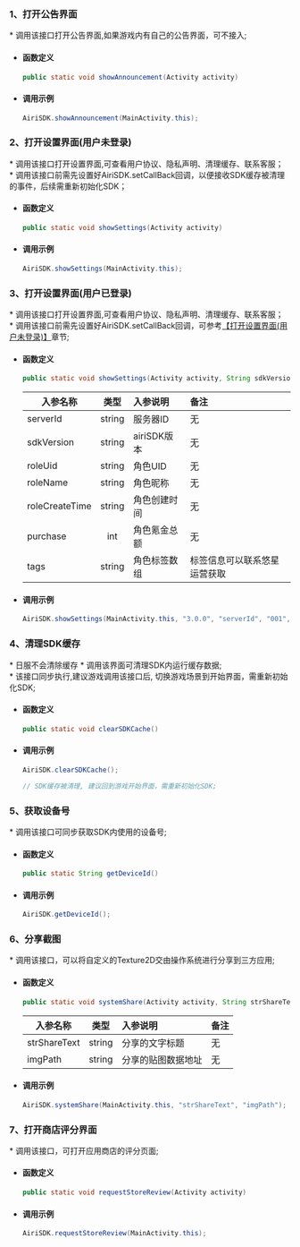 ### 1、打开公告界面
\* 调用该接口打开公告界面,如果游戏内有自己的公告界面，可不接入;

- #### 函数定义
    ``` java
    public static void showAnnouncement(Activity activity)
    ```
- #### 调用示例

    ``` java
    AiriSDK.showAnnouncement(MainActivity.this);
    ```

### 2、打开设置界面(用户未登录)
<span id = "settings"/>

\* 调用该接口打开设置界面,可查看用户协议、隐私声明、清理缓存、联系客服；<br/>
\* 调用该接口前需先设置好AiriSDK.setCallBack回调，以便接收SDK缓存被清理的事件，后续需重新初始化SDK；

- #### 函数定义
    ``` java
    public static void showSettings(Activity activity)
    ```
- #### 调用示例

    ``` java
    AiriSDK.showSettings(MainActivity.this);
    ```

### 3、打开设置界面(用户已登录)
\* 调用该接口打开设置界面,可查看用户协议、隐私声明、清理缓存、联系客服；<br/>
\* 调用该接口前需先设置好AiriSDK.setCallBack回调，可参考[【打开设置界面(用户未登录)】](#settings)章节;

- #### 函数定义
    ``` java
    public static void showSettings(Activity activity, String sdkVersion, String serverId, String roleUid, String roleName, String roleCreateTime, int purchase, String tags)
    ```

    入参名称|类型|入参说明|备注
    ---|:--:|:--|:--|
    serverId| string |服务器ID|无 |
    sdkVersion| string|airiSDK版本|无 |
    roleUid| string|角色UID|无 |
    roleName| string|角色昵称|无 |
    roleCreateTime| string|角色创建时间|无 |
    purchase| int|角色氪金总额|无 |
    tags| string|角色标签数组|标签信息可以联系悠星运营获取|

- #### 调用示例

    ``` java
    AiriSDK.showSettings(MainActivity.this, "3.0.0", "serverId", "001", "roleName", "", 0, "[tag1, tag2]");
    ```

### 4、清理SDK缓存
\* 日服不会清除缓存
\* 调用该界面可清理SDK内运行缓存数据;<br/>
\* 该接口同步执行,建议游戏调用该接口后, 切换游戏场景到开始界面，需重新初始化SDK;

- #### 函数定义
    ``` java
    public static void clearSDKCache()
    ```

- #### 调用示例

    ``` java
    AiriSDK.clearSDKCache();

    // SDK缓存被清理, 建议回到游戏开始界面，需重新初始化SDK;
    ```

### 5、获取设备号
\* 调用该接口可同步获取SDK内使用的设备号;

- #### 函数定义
    ``` java
    public static String getDeviceId()
    ```

- #### 调用示例

    ``` java
    AiriSDK.getDeviceId();
    ```

### 6、分享截图
\* 调用该接口，可以将自定义的Texture2D交由操作系统进行分享到三方应用;

- #### 函数定义
    ``` java
    public static void systemShare(Activity activity, String strShareText, String imgPath)
    ```

    入参名称|类型|入参说明|备注
    ---|:--:|:--|:--|
    strShareText|string| 分享的文字标题|无 |
    imgPath|string| 分享的贴图数据地址 |无|


- #### 调用示例
    ``` java
    AiriSDK.systemShare(MainActivity.this, "strShareText", "imgPath");
    ```

### 7、打开商店评分界面
\* 调用该接口，可打开应用商店的评分页面;

- #### 函数定义
    ``` java
    public static void requestStoreReview(Activity activity)
    ```

- #### 调用示例
    ``` java
    AiriSDK.requestStoreReview(MainActivity.this);
    ```

